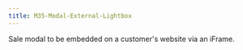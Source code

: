 ```yaml
---
title: M35-Modal-External-Lightbox
---
```


Sale modal to be embedded on a customer's website via an iFrame.
